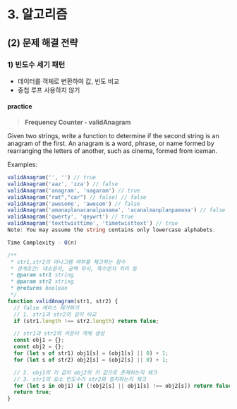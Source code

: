 # 3. 알고리즘

## (2) 문제 해결 전략

### 1) 빈도수 세기 패턴

- 데이터를 객체로 변환하여 값, 빈도 비교
- 중첩 루프 사용하지 않기

#### practice

> **Frequency Counter - validAnagram**

Given two strings, write a function to determine if the second string is an anagram of the first. An anagram is a word, phrase, or name formed by rearranging the letters of another, such as cinema, formed from iceman.

Examples:

```ts
validAnagram('', '') // true
validAnagram('aaz', 'zza') // false
validAnagram('anagram', 'nagaram') // true
validAnagram("rat","car") // false) // false
validAnagram('awesome', 'awesom') // false
validAnagram('amanaplanacanalpanama', 'acanalmanplanpamana') // false
validAnagram('qwerty', 'qeywrt') // true
validAnagram('texttwisttime', 'timetwisttext') // true
Note: You may assume the string contains only lowercase alphabets.

Time Complexity - O(n)
```

```ts
/**
 * str1,str2의 아나그램 여부를 체크하는 함수
 * 경계조건: 대소문자, 공백 무시, 특수문자 처리 등
 * @param str1 string
 * @param str2 string
 * @returns boolean
 */
function validAnagram(str1, str2) {
  // false 케이스 제거하기
  // 1. str1과 str2의 길이 비교
  if (str1.length !== str2.length) return false;

  // str1과 str2의 카운터 객체 생성
  const obj1 = {};
  const obj2 = {};
  for (let s of str1) obj1[s] = (obj1[s] || 0) + 1;
  for (let s of str2) obj2[s] = (obj2[s] || 0) + 1;

  // 2. obj1의 키 값이 obj2의 키 값으로 존재하는지 체크
  // 3. str1의 요소 빈도수가 str2와 일치하는지 체크
  for (let s in obj1) if (!obj2[s] || obj1[s] !== obj2[s]) return false;
  return true;
}
```
